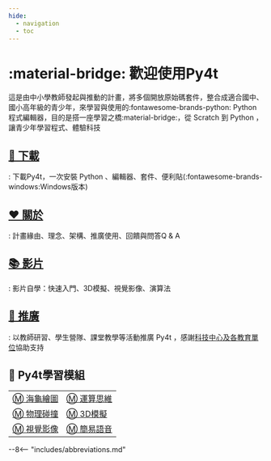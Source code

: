 ```yaml
---
hide:
  - navigation
  - toc
---
```


# :material-bridge: 歡迎使用Py4t

這是由中小學教師發起與推動的計畫，將多個開放原始碼套件，整合成適合國中、國小高年級的青少年，來學習與使用的:fontawesome-brands-python: Python 程式編輯器，目的是搭一座學習之橋:material-bridge:，從 Scratch 到 Python ，讓青少年學習程式、體驗科技


## [ 🔽 下載 ](download.md)

: 下載Py4t，一次安裝 Python 、編輯器、套件、便利貼(:fontawesome-brands-windows:Windows版本)

## [ ❤️ 關於 ](about/about.md)

: 計畫緣由、理念、架構、推廣使用、回饋與問答Q & A

## [ 📚 影片 ](self_study/index.md)

: 影片自學：快速入門、3D模擬、視覺影像、演算法

## [ 💛 推廣 ](promotion/activities.md)

: 以教師研習、學生營隊、課堂教學等活動推廣 Py4t ，感謝[科技中心及各教育單位](about/acknowledge.md)協助支持

## 🔰 Py4t學習模組 

|                 |                            |
| :-----------                    | :------------------------------------            |
|  [ Ⓜ️ 海龜繪圖 ](turtle4t/turtle4t.md)  |  [ Ⓜ️ 運算思維 ](comthink/comthink.md)      |
|  [ Ⓜ️ 物理碰撞 ](pie4t/pie4t.md)  |  [ Ⓜ️ 3D模擬 ](threed4t/threed4t.md)     |
|  [ Ⓜ️ 視覺影像 ](cv4t/cv4t.md)  |  [ Ⓜ️ 簡易語音 ](sound_and_speech/sound_and_speech.md)     |

--8<-- "includes/abbreviations.md"



